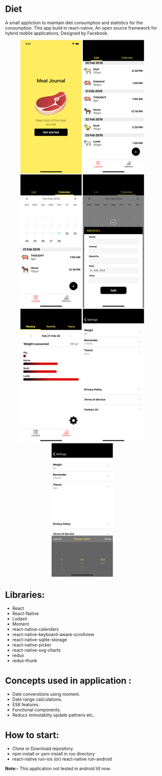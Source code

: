 # Diet

 A small appliction to maintain diet consumption and statistics for the consumption. This app build in react-native,
An open source framework for hybrid mobile applications, Designed by Facebook.

<p align="center">
<img src="./ScreenShots/Introduction.png?raw=true" width="200">
<img src="./ScreenShots/Consumption.png?raw=true" width="200">
<img src="./ScreenShots/Calender.png?raw=true" width="200">
<img src="./ScreenShots/EntryLog.png?raw=true" width="200">
<img src="./ScreenShots/Statistics.png?raw=true" width="200">
<img src="./ScreenShots/Settings.png?raw=true" width="200">
<img src="./ScreenShots/Picker.png?raw=true" width="200">
 </p>

# Libraries: 
 * React
 * React-Native 
 * Lodash 
 * Moment 
 * react-native-calenders 
 * react-native-keyboard-aware-scrollview 
 * react-native-sqlite-storage 
 * react-native-picker 
 * react-native-svg-charts 
 * redux 
 * redux-thunk 


# Concepts used in application :
 * Date converstions using moment. 
 * Date range caliculations. 
 * ES6 features. 
 * Functional components. 
 * Reducx immutablity update pattrens etc.. 

# How to start:
 * Clone or Download repository.
 * npm install or yarn install in roo directory
 * react-native run-ios (or) react-native run-android

**Note:-** This application not tested in android till now.
